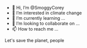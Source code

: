 - 👋 Hi, I’m @SmoggyCorey
- 👀 I’m interested in climate change
- 🌱 I’m currently learning ...
- 💞️ I’m looking to collaborate on ...
- 📫 How to reach me ...

<!---
SmoggyCorey/SmoggyCorey is a ✨ special ✨ repository because its `README.md` (this file) appears on your GitHub profile.
You can click the Preview link to take a look at your changes.
--->

Let's save the planet, people
